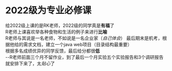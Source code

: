 # 2022级为专业必修课  
给2022级上课的是RK老师，2022级的同学真是**有福**了  
R老师上课喜欢举各种食物和生活的例子来进行**比喻**  
R老师与其说是一名老师，不如说是一名企业家（*自己体会*） 
最后期末是机考，根据他给的需求文档，建立一个java web项目（目录结构最重要）  
根据多名成绩优异的同学反馈，最后给分都很**低**  
--R老师前面三个月不留作业，到了最后一个月实验五个实验报告和3个调研报告就安排下来了，太*贴心*了
